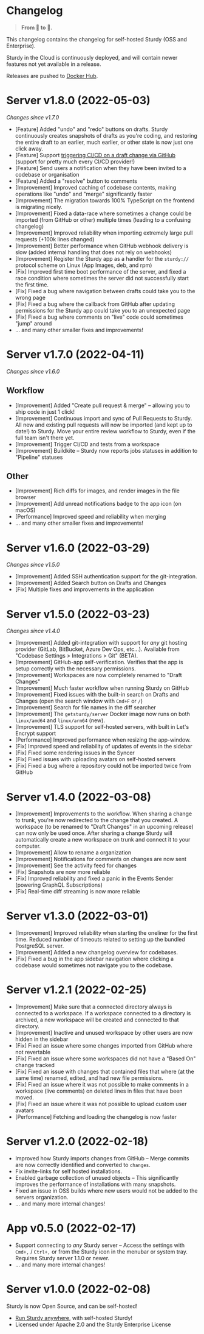 # Changelog

> **From 🥚 to 🐣.**

This changelog contains the changelog for self-hosted Sturdy (OSS and Enterprise).  

Sturdy in the Cloud is continuously deployed, and will contain newer features not yet available in a release.  

Releases are pushed to [Docker Hub](https://hub.docker.com/r/getsturdy/server/).

# Server v1.8.0 (2022-05-03)

_Changes since v1.7.0_

* [Feature] Added "undo" and "redo" buttons on drafts. Sturdy continuously creates snapshots of drafts as you're coding, and restoring the entire draft to an earlier, much earlier, or other state is now just one click away.
* [Feature] Support [triggering CI/CD on a draft change via GitHub](https://getsturdy.com/docs/continuous-integration) (support for pretty much every CI/CD provider!)
* [Feature] Send users a notification when they have been invited to a codebase or organisation
* [Feature] Added a "resolve" button to comments
* [Improvement] Improved caching of codebase contents, making operations like "undo" and "merge" significantly faster
* [Improvement] The migration towards 100% TypeScript on the frontend is migrating nicely.
* [Improvement] Fixed a data-race where sometimes a change could be imported (from GitHub or other) multiple times (leading to a confusing changelog)
* [Improvement] Improved reliability when importing extremely large pull requests (+100k lines changed)
* [Improvement] Better performance when GitHub webhook delivery is slow (added internal handling that does not rely on webhooks)
* [Improvement] Register the Sturdy app as a handler for the `sturdy://` protocol scheme on Linux (App Images, deb, and rpm)
* [Fix] Improved first time boot performance of the server, and fixed a race condition where sometimes the server did not successfully start the first time.
* [Fix] Fixed a bug where navigation between drafts could take you to the wrong page
* [Fix] Fixed a bug where the callback from GitHub after updating permissions for the Sturdy app could take you to an unexpected page
* [Fix] Fixed a bug where comments on "live" code could sometimes "jump" around
* ... and many other smaller fixes and improvements!

# Server v1.7.0 (2022-04-11)

_Changes since v1.6.0_

## Workflow

* [Improvement] Added "Create pull request & merge" – allowing you to ship code in just 1 click!
* [Improvement] Continuous import and sync of Pull Requests to Sturdy. All new and existing pull requests will now be imported (and kept up to date!) to Sturdy. Move your entire review workflow to Sturdy, even if the full team isn't there yet.
* [Improvement] Trigger CI/CD and tests from a workspace
* [Improvement] Buildkite – Sturdy now reports jobs statuses in addition to "Pipeline" statuses

## Other

* [Improvement] Rich diffs for images, and render images in the file browser
* [Improvement] Add unread notifications badge to the app icon (on macOS)
* [Performance] Improved speed and reliability when merging
* ... and many other smaller fixes and improvements!

# Server v1.6.0 (2022-03-29)

_Changes since v1.5.0_

* [Improvement] Added SSH authentication support for the git-integration.
* [Improvement] Added Search button on Drafts and Changes
* [Fix] Multiple fixes and improvements in the application

# Server v1.5.0 (2022-03-23)

_Changes since v1.4.0_

* [Improvement] Added git-integration with support for _any_ git hosting provider (GitLab, BitBucket, Azure Dev Ops, etc...). Available from "Codebase Settings > Integrations > Git" (BETA).
* [Improvement] GitHub-app self-verification. Verifies that the app is setup correctly with the necessary permissions.
* [Improvement] Workspaces are now completely renamed to "Draft Changes"
* [Improvement] Much faster workflow when running Sturdy on GitHub
* [Improvement] Fixed issues with the built-in search on Drafts and Changes (open the search window with `Cmd+F` or `/`)
* [Improvement] Search for file names in the diff searcher
* [Improvement] The `getsturdy/server` Docker image now runs on both `linux/amd64` and `linux/arm64` (new).
* [Improvement] TLS support for self-hosted servers, with built in Let's Encrypt support
* [Performance] Improved performance when resizing the app-window.
* [Fix] Improved speed and reliability of updates of events in the sidebar
* [Fix] Fixed some rendering issues in the Syncer
* [Fix] Fixed issues with uploading avatars on self-hosted servers
* [Fix] Fixed a bug where a repository could not be imported twice from GitHub

# Server v1.4.0 (2022-03-08)

* [Improvement] Improvements to the workflow. When sharing a change to trunk, you're now redirected to the change that you created. A workspace (to be renamed to "Draft Changes" in an upcoming release) can now only be used once. After sharing a change Sturdy will automatically create a new workspace on trunk and connect it to your computer.
* [Improvement] Allow to rename a organization
* [Improvement] Notifications for comments on changes are now sent
* [Improvement] See the activity feed for changes
* [Fix] Snapshots are now more reliable
* [Fix] Improved reliability and fixed a panic in the Events Sender (powering GraphQL Subscriptions)
* [Fix] Real-time diff streaming is now more reliable

# Server v1.3.0 (2022-03-01)

* [Improvement] Improved reliability when starting the oneliner for the first time. Reduced number of timeouts related to setting up the bundled PostgreSQL server.
* [Improvement] Added a new changelog overview for codebases.
* [Fix] Fixed a bug in the app sidebar navigation where clicking a codebase would sometimes not navigate you to the codebase.

# Server v1.2.1 (2022-02-25)

* [Improvement] Make sure that a connected directory always is connected to a workspace. If a workspace connected to a directory is archived, a new workspace will be created and connected to that directory.
* [Improvement] Inactive and unused workspace by other users are now hidden in the sidebar
* [Fix] Fixed an issue where some changes imported from GitHub where not revertable
* [Fix] Fixed an issue where some workspaces did not have a "Based On" change tracked
* [Fix] Fixed an issue with changes that contained files that where (at the same time) renamed, edited, and had new file permissions.
* [Fix] Fixed an issue where it was not possible to make comments in a workspace (live comments) on deleted lines in files that have been moved.
* [Fix] Fixed an issue where it was not possible to upload custom user avatars
* [Performance] Fetching and loading the changelog is now faster

# Server v1.2.0 (2022-02-18)

* Improved how Sturdy imports changes from GitHub – Merge commits are now correctly identified and converted to `changes`.
* Fix invite-links for self hosted installations.
* Enabled garbage collection of unused objects – This significantly improves the performance of installations with many snapshots.
* Fixed an issue in OSS builds where new users would not be added to the servers organization.
* ... and many more internal changes!

# App v0.5.0 (2022-02-17)

* Support connecting to _any_ Sturdy server – Access the settings with `Cmd+,` / `Ctrl+,` or from the Sturdy icon in the menubar or system tray. Requires Sturdy server 1.1.0 or newer.
* ... and many more internal changes!

# Server v1.0.0 (2022-02-08)

Sturdy is now Open Source, and can be self-hosted! 

* [Run Sturdy anywhere](https://getsturdy.com/docs/self-hosted), with self-hosted Sturdy!
* Licensed under Apache 2.0 and the Sturdy Enterprise License

